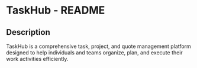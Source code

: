 # TaskHub - README

## Description
TaskHub is a comprehensive task, project, and quote management platform designed to help individuals and teams organize, plan, and execute their work activities efficiently.